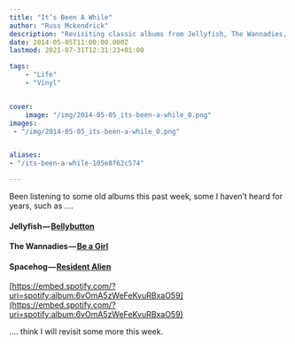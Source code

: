 ```yaml
---
title: "It’s Been A While"
author: "Russ Mckendrick"
description: "Revisiting classic albums from Jellyfish, The Wannadies, and Spacehog, exploring the enduring appeal of these musical gems from my collection."
date: 2014-05-05T11:00:00.000Z
lastmod: 2021-07-31T12:31:23+01:00

tags:
    - "Life"
    - "Vinyl"


cover:
    image: "/img/2014-05-05_its-been-a-while_0.png" 
images:
 - "/img/2014-05-05_its-been-a-while_0.png"


aliases:
- "/its-been-a-while-105e8f62c574"

---
```


Been listening to some old albums this past week, some I haven’t heard for years, such as ….

#### Jellyfish — [Bellybutton](http://en.wikipedia.org/wiki/Bellybutton_%28album%29)

#### The Wannadies — [Be a Girl](http://en.wikipedia.org/wiki/Be_a_Girl)

#### Spacehog — [Resident Alien](http://en.wikipedia.org/wiki/Resident_Alien)

[https://embed.spotify.com/?uri=spotify:album:6vOmA5zWeFeKvuRBxaO59](https://embed.spotify.com/?uri=spotify:album:6vOmA5zWeFeKvuRBxaO59)

…. think I will revisit some more this week.
